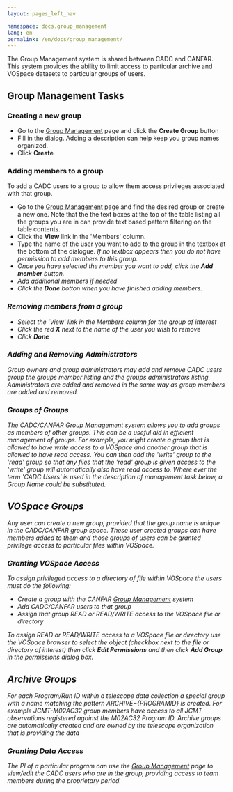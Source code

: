 ```yaml
---
layout: pages_left_nav

namespace: docs.group_management
lang: en
permalink: /en/docs/group_management/
---
```



The Group Management system is shared between CADC and CANFAR. This system provides the ability to limit access to particular archive and VOSpace datasets to particular groups of users.

## Group Management Tasks

### Creating a new group

* Go to the [Group Management](http://apps.canfar.net/canfar/groups) page and click the **Create Group** button
* Fill in the dialog.  Adding a description can help keep you group names organized.
* Click **Create**

### Adding members to a group

To add a CADC users to a group to allow them access privileges associated with that group.

* Go to the [Group Management](http://apps.canfar.net/canfar/groups) page and find the desired group or create a new one.  Note that the the text boxes at the top of the table listing all the groups you are in can provide text based pattern filtering on the table contents.
* Click the **View** link in the 'Members' column.
* Type the name of the user you want to add to the group in the textbox at the bottom of the dialogue.  <em>If no textbox appears then you do not have permission to add members to this group.
* Once you have selected the member you want to add, click the **Add member** button.
* Add additional members if needed
* Click the **Done** botton when you have finished adding members.

### Removing members from a group

* Select the 'View' link in the Members column for the group of interest
* Click the red **X** next to the name of the user you wish to remove
* Click **Done**

### Adding and Removing Administrators

Group owners and group administrators may add and remove CADC users group the groups member listing and the groups administrators listing. Administrators are added and removed in the same way as group members are added and removed.

### Groups of Groups

The CADC/CANFAR [Group Management](http://apps.canfar.net/canfar/groups) system allows you to add groups as members of other groups.  This can be a useful aid in efficient management of groups.  For example, you might create a group that is allowed to have write access to a VOSpace and another group that is allowed to have read access.  You can then add the 'write' group to the 'read' group so that any files that the 'read' group is given access to the 'write' group will automatically also have read access to. Where ever the term 'CADC Users' is used in the description of management task below, a Group Name could be substituted.

## VOSpace Groups

Any user can create a new group, provided that the group name is unique in the CADC/CANFAR group space.  These user created groups can have members added to them and those groups of users can be granted privilege access to particular files within VOSpace.

### Granting VOSpace Access

To assign privileged access to a directory of file within VOSpace the users must do the following:

* Create a group with the CANFAR [Group Management](http://apps.canfar.net/canfar/groups) system
* Add CADC/CANFAR users to that group
* Assign that group READ or READ/WRITE access to the VOSpace file or directory

To assign READ or READ/WRITE access to a VOSpace file or directory use the VOSpace browser to select the object (checkbox next to the file or directory of interest) then click **Edit Permissions** and then click **Add Group** in the permissions dialog box.


## Archive Groups

For each Program/Run ID within a telescope data collection a special group with a name matching the pattern ${ARCHIVE}-${PROGRAMID} is created.  For example JCMT-M02AC32 group members have access to all JCMT observations registered against the M02AC32 Program ID.  Archive groups are automatically created and are owned by the telescope organization that is providing the data

### Granting Data Access

The PI of a particular program can use the [Group Management](http://apps.canfar.net/canfar/groups) page to view/edit the CADC users who are in the group, providing access to team members during the proprietary period.
